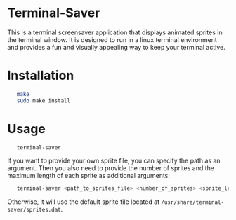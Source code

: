 # Terminal-Saver

This is a terminal screensaver application that displays animated sprites in the terminal window. It is designed to run in a linux terminal environment and provides a fun and visually appealing way to keep your terminal active.

# Installation

```bash
   make
   sudo make install
```

# Usage

```bash
   terminal-saver
```

If you want to provide your own sprite file, you can specify the path as an argument. Then you also need to provide the number of sprites and the maximum length of each sprite as additional arguments:

```bash
   terminal-saver <path_to_sprites_file> <number_of_sprites> <sprite_length>
```


Otherwise, it will use the default sprite file located at `/usr/share/terminal-saver/sprites.dat`.

